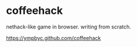 coffeehack
==========

nethack-like game in browser. writing from scratch.

https://ympbyc.github.com/coffeehack